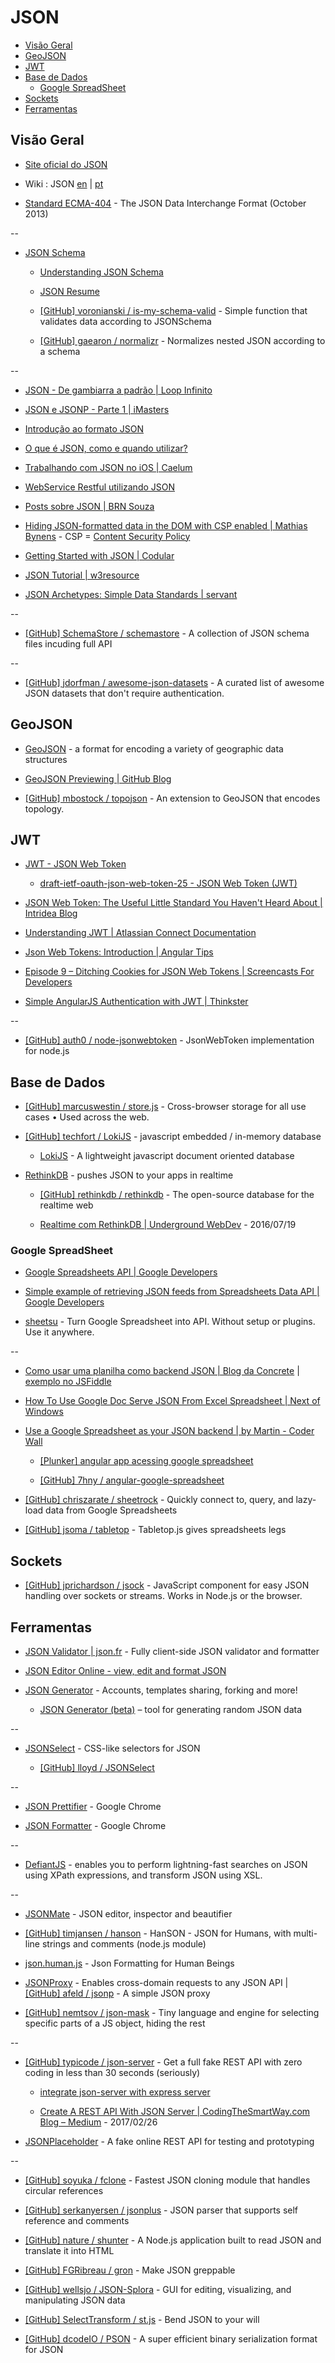 # JSON

<!-- toc -->

* [Visão Geral](#visão-geral)
* [GeoJSON](#geojson)
* [JWT](#jwt)
* [Base de Dados](#base-de-dados)
  * [Google SpreadSheet](#google-spreadsheet)
* [Sockets](#sockets)
* [Ferramentas](#ferramentas)

<!-- toc stop -->


## Visão Geral

* [Site oficial do JSON](http://www.json.org/)

* Wiki : JSON [en](http://en.wikipedia.org/wiki/JSON) | [pt](http://pt.wikipedia.org/wiki/JSON)

* [Standard ECMA-404](http://www.ecma-international.org/publications/standards/Ecma-404.htm) - The JSON Data Interchange Format (October 2013)

--

* [JSON Schema](http://json-schema.org/)

  * [Understanding JSON Schema](http://spacetelescope.github.io/understanding-json-schema/index.html)

  * [JSON Resume](http://jsonresume.org/)

  * [[GitHub] voronianski / is-my-schema-valid](https://github.com/voronianski/is-my-schema-valid) - Simple function that validates data according to JSONSchema

  * [[GitHub] gaearon / normalizr](https://github.com/gaearon/normalizr) - Normalizes nested JSON according to a schema

--

* [JSON - De gambiarra a padrão | Loop Infinito](http://loopinfinito.com.br/2013/06/18/json-de-gambiarra-a-padrao/)

* [JSON e JSONP - Parte 1 | iMasters](http://imasters.com.br/artigo/21303/javascript/json-e-jsonp-parte-1)

* [Introdução ao formato JSON](http://www.devmedia.com.br/introducao-ao-formato-json/25275)

* [O que é JSON, como e quando utilizar?](http://www.tidbits.com.br/o-que-e-json-como-e-quando-utilizar)

* [Trabalhando com JSON no iOS | Caelum](http://blog.caelum.com.br/trabalhando-com-json-no-ios/)

* [WebService Restful utilizando JSON](http://www.k19.com.br/artigos/webservice-restful-utilizando-json/)

* [Posts sobre JSON | BRN Souza](http://www.brnsouza.com/blog/index.php/tag/json/)

* [Hiding JSON-formatted data in the DOM with CSP enabled | Mathias Bynens](http://mathiasbynens.be/notes/json-dom-csp) - CSP = [Content Security Policy](http://www.w3.org/TR/CSP/)

* [Getting Started with JSON | Codular](http://codular.com/json)

* [JSON Tutorial | w3resource](http://www.w3resource.com/JSON/introduction.php)

* [JSON Archetypes: Simple Data Standards | servant](http://blog.servant.co/json-archetypes/)

--

* [[GitHub] SchemaStore / schemastore](https://github.com/SchemaStore/schemastore) - A collection of JSON schema files incuding full API

--

* [[GitHub] jdorfman / awesome-json-datasets](https://github.com/jdorfman/awesome-json-datasets) - A curated list of awesome JSON datasets that don't require authentication.


## GeoJSON

* [GeoJSON](http://geojson.org/) - a format for encoding a variety of geographic data structures

* [GeoJSON Previewing | GitHub Blog](https://github.com/blog/1638-geojson-previewing)

* [[GitHub] mbostock / topojson](https://github.com/mbostock/topojson) - An extension to GeoJSON that encodes topology.


## JWT

* [JWT - JSON Web Token](http://jwt.io/)

  * [draft-ietf-oauth-json-web-token-25 - JSON Web Token (JWT)](https://tools.ietf.org/html/draft-ietf-oauth-json-web-token-25)

* [JSON Web Token: The Useful Little Standard You Haven't Heard About | Intridea Blog](http://www.intridea.com/blog/2013/11/7/json-web-token-the-useful-little-standard-you-haven-t-heard-about)

* [Understanding JWT | Atlassian Connect Documentation](https://developer.atlassian.com/static/connect/docs/concepts/understanding-jwt.html)

* [Json Web Tokens: Introduction | Angular Tips](http://angular-tips.com/blog/2014/05/json-web-tokens-introduction/)

* [Episode 9 – Ditching Cookies for JSON Web Tokens | Screencasts For Developers](http://knowthen.com/episode-9-ditching-cookies-for-json-web-tokens/)

* [Simple AngularJS Authentication with JWT | Thinkster](https://thinkster.io/angularjs-jwt-auth/)

--

* [[GitHub] auth0 / node-jsonwebtoken](https://github.com/auth0/node-jsonwebtoken) - JsonWebToken implementation for node.js


## Base de Dados

* [[GitHub] marcuswestin / store.js](https://github.com/marcuswestin/store.js) - Cross-browser storage for all use cases • Used across the web.

* [[GitHub] techfort / LokiJS](https://github.com/techfort/LokiJS) - javascript embedded / in-memory database

  * [LokiJS](http://lokijs.org/) - A lightweight javascript document oriented database

* [RethinkDB](https://rethinkdb.com/) - pushes JSON to your apps in realtime

  * [[GitHub] rethinkdb / rethinkdb](https://github.com/rethinkdb/rethinkdb) - The open-source database for the realtime web

  * [Realtime com RethinkDB | Underground WebDev](https://udgwebdev.com/realtime-com-rethinkdb) - 2016/07/19


### Google SpreadSheet

* [Google Spreadsheets API | Google Developers](https://developers.google.com/google-apps/spreadsheets/)

* [Simple example of retrieving JSON feeds from Spreadsheets Data API | Google Developers](https://developers.google.com/gdata/samples/spreadsheet_sample)

* [sheetsu](http://sheetsu.com/) - Turn Google Spreadsheet into API. Without setup or plugins. Use it anywhere.

--

* [Como usar uma planilha como backend JSON | Blog da Concrete](http://blog.concretesolutions.com.br/2014/07/como-usar-uma-planilha-como-backend-json/) | [exemplo no JSFiddle](http://jsfiddle.net/jfelipesp/eg4PB/)

* [How To Use Google Doc Serve JSON From Excel Spreadsheet | Next of Windows](http://www.nextofwindows.com/how-to-use-google-doc-spreadsheet-serve-json-from-excel-spreadsheet/)

* [Use a Google Spreadsheet as your JSON backend | by Martin - Coder Wall](https://coderwall.com/p/duapqq)

  * [[Plunker] angular app acessing google spreadsheet](http://plnkr.co/edit/BtbSCVOh7KJsMHjANxMP?p=preview)

  * [[GitHub] 7hny / angular-google-spreadsheet](https://github.com/7hny/angular-google-spreadsheet)

* [[GitHub] chriszarate / sheetrock](https://github.com/chriszarate/sheetrock) - Quickly connect to, query, and lazy-load data from Google Spreadsheets

* [[GitHub] jsoma / tabletop](https://github.com/jsoma/tabletop) - Tabletop.js gives spreadsheets legs


## Sockets

* [[GitHub] jprichardson / jsock](https://github.com/jprichardson/jsock) - JavaScript component for easy JSON handling over sockets or streams. Works in Node.js or the browser.


## Ferramentas

* [JSON Validator | json.fr](http://www.json.fr/) - Fully client-side JSON validator and formatter

* [JSON Editor Online - view, edit and format JSON](http://jsoneditoronline.org/)

* [JSON Generator](http://www.json-generator.com/) - Accounts, templates sharing, forking and more!

  * [JSON Generator (beta)](http://beta.json-generator.com/) – tool for generating random JSON data

--

* [JSONSelect](http://jsonselect.org/) - CSS-like selectors for JSON

  * [[GitHub] lloyd / JSONSelect](https://github.com/lloyd/JSONSelect)

--

* [JSON Prettifier](https://chrome.google.com/webstore/detail/json-prettifier/kccpfgilgmgbipamhohknpokhibinhhj) - Google Chrome

* [JSON Formatter](https://chrome.google.com/webstore/detail/json-formatter/bcjindcccaagfpapjjmafapmmgkkhgoa) - Google Chrome

--

* [DefiantJS](http://www.defiantjs.com/) - enables you to perform lightning-fast searches on JSON using XPath expressions, and transform JSON using XSL.

--

* [JSONMate](http://jsonmate.com/) - JSON editor, inspector and beautifier

* [[GitHub] timjansen / hanson](https://github.com/timjansen/hanson) - HanSON - JSON for Humans, with multi-line strings and comments (node.js module)

* [json.human.js](http://marianoguerra.github.io/json.human.js/) - Json Formatting for Human Beings

* [JSONProxy](http://jsonp.jit.su/) - Enables cross-domain requests to any JSON API | [[GitHub] afeld / jsonp](https://github.com/afeld/jsonp) - A simple JSON proxy

* [[GitHub] nemtsov / json-mask](https://github.com/nemtsov/json-mask) - Tiny language and engine for selecting specific parts of a JS object, hiding the rest

--

* [[GitHub] typicode / json-server](https://github.com/typicode/json-server) - Get a full fake REST API with zero coding in less than 30 seconds (seriously)

  * [integrate json-server with express server](https://github.com/typicode/json-server/issues/253)

  * [Create A REST API With JSON Server | CodingTheSmartWay.com Blog – Medium](https://medium.com/codingthesmartway-com-blog/create-a-rest-api-with-json-server-36da8680136d) - 2017/02/26

* [JSONPlaceholder](http://jsonplaceholder.typicode.com/) - A fake online REST API for testing and prototyping

--

* [[GitHub] soyuka / fclone](https://github.com/soyuka/fclone) - Fastest JSON cloning module that handles circular references

* [[GitHub] serkanyersen / jsonplus](https://github.com/serkanyersen/jsonplus) - JSON parser that supports self reference and comments

* [[GitHub] nature / shunter](https://github.com/nature/shunter) - A Node.js application built to read JSON and translate it into HTML

* [[GitHub] FGRibreau / gron](https://github.com/FGRibreau/gron) - Make JSON greppable

* [[GitHub] wellsjo / JSON-Splora](https://github.com/wellsjo/JSON-Splora) - GUI for editing, visualizing, and manipulating JSON data

* [[GitHub] SelectTransform / st.js](https://github.com/SelectTransform/st.js) - Bend JSON to your will

* [[GitHub] dcodeIO / PSON](https://github.com/dcodeIO/PSON) - A super efficient binary serialization format for JSON
